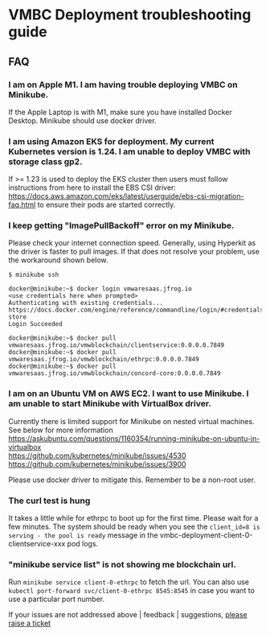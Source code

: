 # VMBC Deployment troubleshooting guide

## FAQ

### I am on Apple M1. I am having trouble deploying VMBC on Minikube.

If the Apple Laptop is with M1, make sure you have installed Docker Desktop. Minikube should use docker driver.

### I am using Amazon EKS for deployment. My current Kubernetes version is 1.24. I am unable to deploy VMBC with storage class gp2.

If >= 1.23 is used to deploy the EKS cluster then users must follow instructions from here to install the EBS CSI driver: https://docs.aws.amazon.com/eks/latest/userguide/ebs-csi-migration-faq.html to ensure their pods are started correctly.

### I keep getting "ImagePullBackoff" error on my Minikube.

Please check your internet connection speed. Generally, using Hyperkit as the driver is faster to pull images. If that does not resolve your problem, use the workaround shown below.

```
$ minikube ssh

docker@minikube:~$ docker login vmwaresaas.jfrog.io
<use credentials here when prompted>
Authenticating with existing credentials...
https://docs.docker.com/engine/reference/commandline/login/#credentials-store
Login Succeeded

docker@minikube:~$ docker pull vmwaresaas.jfrog.io/vmwblockchain/clientservice:0.0.0.0.7849
docker@minikube:~$ docker pull vmwaresaas.jfrog.io/vmwblockchain/ethrpc:0.0.0.0.7849
docker@minikube:~$ docker pull vmwaresaas.jfrog.io/vmwblockchain/concord-core:0.0.0.0.7849
```

### I am on an Ubuntu VM on AWS EC2. I want to use Minikube. I am unable to start Minikube with VirtualBox driver.

Currently there is limited support for Minikube on nested virtual machines. See below for more information  
https://askubuntu.com/questions/1160354/running-minikube-on-ubuntu-in-virtualbox  
https://github.com/kubernetes/minikube/issues/4530  
https://github.com/kubernetes/minikube/issues/3900

Please use docker driver to mitigate this. Remember to be a non-root user.

### The curl test is hung

It takes a little while for ethrpc to boot up for the first time. Please wait for a few minutes. The system should be ready when you see the ``` client_id=8 is serving - the pool is ready ``` message in the vmbc-deployment-client-0-clientservice-xxx pod logs.

### "minikube service list" is not showing me blockchain url.

Run ```minikube service client-0-ethrpc``` to fetch the url. You can also use ```kubectl port-forward svc/client-0-ethrpc 8545:8545``` in case you want to use a particular port number.





If your issues are not addressed above | feedback | suggestions, [please raise a ticket](https://github.com/vmware-samples/vmware-blockchain-samples/issues)
